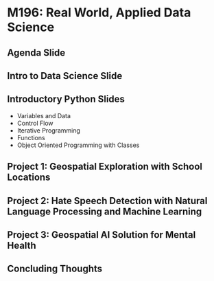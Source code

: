 # M196: Real World, Applied Data Science

## Agenda Slide  

## Intro to Data Science Slide

## Introductory Python Slides

- Variables and Data
- Control Flow
- Iterative Programming
- Functions
- Object Oriented Programming with Classes

## Project 1: Geospatial Exploration with School Locations

## Project 2: Hate Speech Detection with Natural Language Processing and Machine Learning

## Project 3: Geospatial AI Solution for Mental Health

## Concluding Thoughts 
